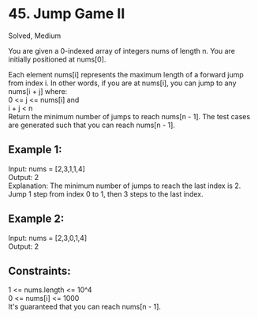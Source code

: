 # 45. Jump Game II
Solved, Medium  

You are given a 0-indexed array of integers nums of length n. You are initially positioned at nums[0].  

Each element nums[i] represents the maximum length of a forward jump from index i. In other words, if you are at nums[i], you can jump to any nums[i + j] where:  
0 <= j <= nums[i] and  
i + j < n  
Return the minimum number of jumps to reach nums[n - 1]. The test cases are generated such that you can reach nums[n - 1].  

Example 1:
---
Input: nums = [2,3,1,1,4]  
Output: 2  
Explanation: The minimum number of jumps to reach the last index is 2. Jump 1 step from index 0 to 1, then 3 steps to the last index.  

Example 2:
---
Input: nums = [2,3,0,1,4]  
Output: 2  
 
Constraints:
---
1 <= nums.length <= 10^4  
0 <= nums[i] <= 1000  
It's guaranteed that you can reach nums[n - 1].  
